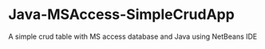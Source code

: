 # Java-MSAccess-SimpleCrudApp
A simple crud table with MS access database and Java using NetBeans IDE
